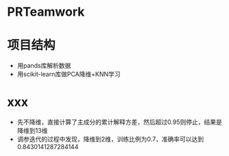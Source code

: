 # PRTeamwork

# 项目结构

- 用pands库解析数据
- 用scikit-learn库做PCA降维+KNN学习

# xxx
- 先不降维，直接计算了主成分的累计解释方差，然后超过0.95则停止，结果是降维到13维
- 调参迭代的过程中发现，降维到2维，训练比例为0.7，准确率可以达到0.8430141287284144